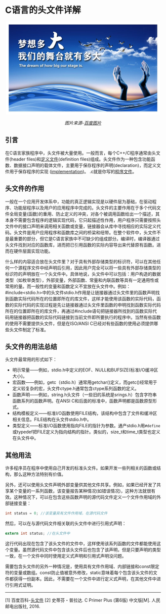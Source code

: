 # C语言的头文件详解

<center>

<img src="image\梦想多大舞台有多大.jpg" width="500">

*图片来源-[百度图片](https://image.baidu.com/search/detail?ct=503316480&z=0&ipn=d&word=%E6%A2%A6%E6%83%B3&step_word=&hs=0&pn=10&spn=0&di=26131487470&pi=0&rn=1&tn=baiduimagedetail&is=0%2C0&istype=2&ie=utf-8&oe=utf-8&in=&cl=2&lm=-1&st=-1&cs=2799343383%2C734237379&os=403819182%2C2700552718&simid=3358972886%2C148765420&adpicid=0&lpn=0&ln=1959&fr=&fmq=1497047172603_R&fm=result&ic=0&s=undefined&se=&sme=&tab=0&width=&height=&face=undefined&ist=&jit=&cg=&bdtype=0&oriquery=&objurl=http%3A%2F%2Fpic.58pic.com%2F58pic%2F17%2F76%2F68%2F33g58PICn7K_1024.jpg&fromurl=ippr_z2C%24qAzdH3FAzdH3Fooo_z%26e3Bcbrtv_z%26e3Bv54AzdH3FziwgkwgAzdH3F800mmbnn_z%26e3Bip4s&gsm=0&rpstart=0&rpnum=0)*

</center>

## 引言

在C语言家族程序中，头文件被大量使用。一般而言，每个C++/C程序通常由头文件(header files)和[定义文件](http://baike.baidu.com/item/%E5%AE%9A%E4%B9%89%E6%96%87%E4%BB%B6)(definition files)组成。头文件作为一种包含功能函数、数据接口声明的载体文件，主要用于保存程序的声明(declaration)，而定义文件用于保存程序的实现 ([implementation](http://baike.baidu.com/item/implementation))。 .c就是你写的[程序文件](http://baike.baidu.com/item/%E7%A8%8B%E5%BA%8F%E6%96%87%E4%BB%B6)。

## 头文件的作用

一般在一个应用开发体系中，功能的真正逻辑实现是以硬件层为基础，在驱动程序、功能层程序以及用户的应用程序中完成的。头文件的主要作用在于多个代码文件全局变量(函数)的重用、防止定义的冲突，对各个被调用函数给出一个描述，其本身不需要包含程序的逻辑实现代码，它只起描述性作用，用户程序只需要按照头文件中的接口声明来调用相关函数或变量，链接器会从库中寻找相应的实际定义代码。头文件是用户应用程序和函数库之间的桥梁和纽带。在整个软件中，头文件不是最重要的部分，但它是C语言家族中不可缺少的组成部分。编译时，编译器通过头文件找到对应的函数库，进而把已引用函数的实际内容导出来代替原有函数。进而在硬件层面实现功能。

什么样的内容适合放在头文件里？对于具有外部存储类型的标识符，可以在其他任何一个源程序文件中经声明后引用，因此用户完全可以将一些具有外部存储类型的标识符的声明放在一个头文件中。具体地说，头文件中可以包括：用户构造的数据类型（如枚举类型），外部变量，外部函数、常量和内联函数等具有一定通用性或常用的量。而一般性的变量和函数定义不宜放在头文件中。例如：#include<stdio.h>中的头文件stdio.h作用是让链接器通过头文件里的函数声明找到函数实际代码所在的位置即所在的库文件，这样才能使用该函数的实际代码，函数的实际代码的实现过程是先让链接器通过头文件里函数的申明找到函数实际代码所在的位置即所在的库文件，再通过#include语句把链接器所找到的函数实际代码用链接器把函数的实际代码链接到当前文件即所要执行的程序中。当然有些函数的使用不需要提供头文件，但是在ISO/ANSI C已经对有些函数的使用必须提供哪些头文件制定了标准。

## 头文件的用法总结

头文件最常用的形式如下：

- 明示常量——例如，stdio.h中定义的EOF、NULL和BUFSIZE(标准I/O缓冲区大小)。
- 宏函数——例如，getc（stdio.h）通常用getchar()定义，而getc()经常用于定义较复杂的宏，头文件ctype.h通常包含ctype系列函数的定义。
- 函数声明——例如，string.h头文件（一些旧的系统是srings.h）包含字符串函数系列的函数声明。在ANSI C和后面的标准中，函数声明都是函数原型形式。
- 结构模板定义——标准I/O函数使用FILE结构，该结构中包含了文件和缓冲区相关信息。FILE结构在头文件stdio.h中。
- 类型定义——标准I/O函数使用指向FILE的指针为参数。通产stdio.h用`#define`或typedef把FILE定义为指向结构的指针。类似的，size_t和time_t类型也定义在头文件中。

## 其他用法

许多程序员在程序中使用自己开发的标准头文件。如果开发一些列相关的函数或结构，那么这种方法特别有价值。

另外，还可以使用头文件声明外部变量供其他文件共享。例如，如果已经开发了共享某个变量的一系列函数，该变量报告某种情况(如错误情况)，这种方法就很有效。这种情况下，可以在包含这些函数声明的源代码文件定义一个文件作用域的外部链接变量：

```c
int status = 0; //该变量具有文件作用域，在源代码文件
```

然后，可以在与源代码文件相关联的头文件中进行引用式声明：

```c
extern int status; //在头文件中
```

这行代码出现在包含了该头文件的文件中，这样使用该系列函数的文件都能使用这个变量。虽然源代码文件中包含该头文件后也包含了该声明，但是只要声明的类型一致，在一个文件中同时使用定义式声明和引用式声明没问题。

需要包含头文件的另外一种情况是，使用具有文件作用域、内部链接和const限定符的变量或数组。const防止值被意外修改，static意味着每个包含该头文件的文件都获得一份副本。因此，不需要在一个文件中进行定义式声明，在其他文件中进行引用式证明。

----

[1] 百度百科-[头文件](http://baike.baidu.com/link?url=tXQLGLXteQqTincjZ1A7v9euoEwfwbqSv5lmEspv7LDHPsUc9IRHJ8fV6JGJSiW04VskCduvN4eK7ZszvFDt6rc0gY2tY18MA5l0Exl28IJEPltif5_qdrnRs3NOBd4U) 
[2] 史蒂芬・普拉达. C Primer Plus (第6版) 中文版[M]. 人民邮电出版社, 2016.